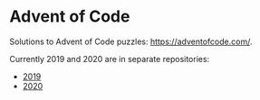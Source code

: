 # Advent of Code

Solutions to Advent of Code puzzles: https://adventofcode.com/.

Currently 2019 and 2020 are in separate repositories:
- [2019](https://github.com/alexander-held/advent-of-code-2019)
- [2020](https://github.com/alexander-held/advent-of-code-2020)
